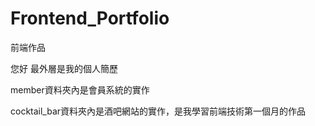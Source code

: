# Frontend_Portfolio
前端作品

您好
最外層是我的個人簡歷

member資料夾內是會員系統的實作

cocktail_bar資料夾內是酒吧網站的實作，是我學習前端技術第一個月的作品
